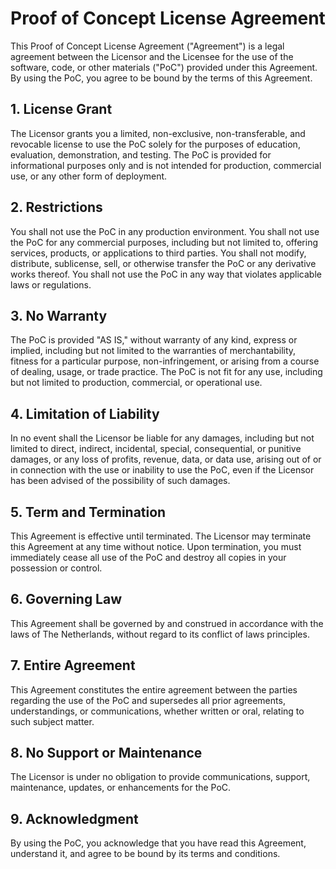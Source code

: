 # Proof of Concept License Agreement

This Proof of Concept License Agreement ("Agreement") is a legal agreement between the Licensor and the Licensee for the use of the software, code, or other materials ("PoC") provided under this Agreement. By using the PoC, you agree to be bound by the terms of this Agreement.

## 1. License Grant 

The Licensor grants you a limited, non-exclusive, non-transferable, and revocable license to use the PoC solely for the purposes of education, evaluation, demonstration, and testing. The PoC is provided for informational purposes only and is not intended for production, commercial use, or any other form of deployment.

## 2. Restrictions

You shall not use the PoC in any production environment.
You shall not use the PoC for any commercial purposes, including but not limited to, offering services, products, or applications to third parties.
You shall not modify, distribute, sublicense, sell, or otherwise transfer the PoC or any derivative works thereof.
You shall not use the PoC in any way that violates applicable laws or regulations.

## 3. No Warranty 

The PoC is provided "AS IS," without warranty of any kind, express or implied, including but not limited to the warranties of merchantability, fitness for a particular purpose, non-infringement, or arising from a course of dealing, usage, or trade practice. The PoC is not fit for any use, including but not limited to production, commercial, or operational use.

## 4. Limitation of Liability

In no event shall the Licensor be liable for any damages, including but not limited to direct, indirect, incidental, special, consequential, or punitive damages, or any loss of profits, revenue, data, or data use, arising out of or in connection with the use or inability to use the PoC, even if the Licensor has been advised of the possibility of such damages.

## 5. Term and Termination 

This Agreement is effective until terminated. The Licensor may terminate this Agreement at any time without notice. Upon termination, you must immediately cease all use of the PoC and destroy all copies in your possession or control.

## 6. Governing Law 

This Agreement shall be governed by and construed in accordance with the laws of The Netherlands, without regard to its conflict of laws principles.

## 7. Entire Agreement 

This Agreement constitutes the entire agreement between the parties regarding the use of the PoC and supersedes all prior agreements, understandings, or communications, whether written or oral, relating to such subject matter.

## 8. No Support or Maintenance 

The Licensor is under no obligation to provide communications, support, maintenance, updates, or enhancements for the PoC.

## 9. Acknowledgment 

By using the PoC, you acknowledge that you have read this Agreement, understand it, and agree to be bound by its terms and conditions.